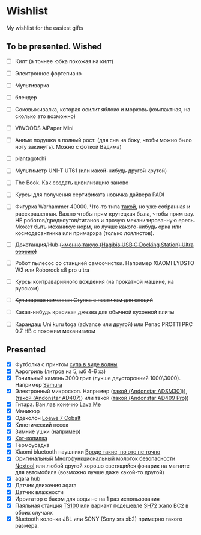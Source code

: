 # Wishlist
My wishlist for the easiest gifts


## To be presented. Wished

- [ ] Килт (а точнее юбка похожая на килт)
- [ ] Электронное фортепиано
- [ ] ~~Мультиварка~~
- [ ] ~~блендер~~
- [ ] Соковыживалка, которая осилит яблоко и морковь (компактная, на сколько это возможно)
- [ ] VIWOODS AiPaper Mini
- [ ] Аниме подушка в полный рост. (для сна на боку, чтобы можно было ногу закинуть). Можно с фоткой Вадима)
- [ ] plantagotchi
- [ ] Мультиметр UNI-T UT61 (или какой-нибудь другой крутой)
- [ ] The Book. Как создать цивилизацию заново
- [ ] Курсы для получения сертификата новичка дайвера PADI
- [ ] Фигурка Warhammer 40000. Что-то типа [такой](https://www.warhammer.com/es-ES/shop/Flash-Gitz), но уже собранная и расскрашенная. Важно чтобы прям крутецкая была, чтобы прям вау. НЕ роботов/дредноутов/титанов и прочую механизированную ересь. Может быть механикус норм, но лучше какого-нибудь орка или космодесантника или примархра (только лоялистов).
- [ ] ~~Докстанция/Hub ([именно такую (Hagibis USB C Docking Station) Ultra версию](https://www.aliexpress.com/item/1005004316858924.html))~~
- [ ] Робот пылесос со станцией самоочистки. Например XIAOMI LYDSTO W2 или Roborock s8 pro ultra
- [ ] Курсы контраварийного вождения (на прокатной машине, на русском)
- [ ] ~~Кулинарная каменная Ступка с пестиком для специй~~
- [ ] Какая-нибудь красивая джезва для обычной кухонной плиты
- [ ] Карандаш Uni kuru toga (advance или другой) или Penac PROTTI PRC 0.7 НВ с похожим механизмом


## Presented

- [x] Футболка с принтом [супа в виде волны](https://www.dropbox.com/s/crjnr6ab6ziew0w/product_166813_0_0_0.jpg?dl=0)
- [x] Аэрогриль (литров на 5, мб 4-6 хз)
- [x] Точильный камень 3000 грит (лучше двусторонний 1000\3000). Например [Samura](https://www.samura.ru/catalog/aksessuary_samura/kamni_tochilnye/kombinirovannye/scs_1300m/)
- [x] Электронный микроскоп. Например ([такой (Andonstar ADSM301)](https://www.aliexpress.com/item/32854690111.html)), ([такой (Andonstar AD407)](https://www.aliexpress.com/item/4000026193895.html)) или такой ([такой (Andonstar AD409 Pro)](https://www.aliexpress.us/item/1005004829335320.html))
- [x] Гитара. Ван лав конечно [Lava Me](https://www.lavamusic.com/pt) 
- [x] Маникюр
- [x] Одеколон [Loewe 7 Cobalt](https://www.kuantokusta.pt/p/3453646/loewe-7-cobalt-pour-homme-eau-de-parfum-50ml)
- [x] Кинетический песок
- [x] Зимние ушки ([например](https://ushkin-magazin.ru/catalog/modeli_180s_man/))
- [x] [Кот-копилка](https://totoro-shop.ru/toilet-paper-holder-24)
- [x] Термоусадка
- [x] Xiaomi bluetooth наушники [Вроде такие, но это не точно](https://market.yandex.ru/product--besprovodnye-naushniki-xiaomi-mi-true-wireless-earbuds-basic-s/771379005)
- [x] [Оригинальный Многофункциональный молоток безопасности Nextool](https://aliexpress.ru/item/1005001483059623.html) или любой другой хорошо светящийся фонарик на магните для автомобиля (возможно лучше даже какой-то другой)
- [x] aqara hub
- [x] Датчик движения aqara
- [x] Датчик влажности 
- [x] Ирригатор с баком для воды не на 1 раз использования
- [x] Паяльная станция [TS100](https://aliexpress.ru/item/32825753754.html) или вариант подешевле [SH72](https://aliexpress.ru/item/4000559692113.html) жало BC2 в обоих случаях
- [x] Bluetooth колонка JBL или SONY (Sony srs xb2) примерно такого размера.
